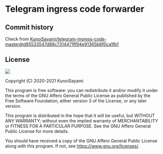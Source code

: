 # Telegram ingress code forwarder

## Commit history

Check from [KunoiSayami/telegram-ingress-code-master@d95533547d89c7314471ff94e91365b6f0ca1fb1](https://github.com/KunoiSayami/telegram-ingress-code-master/commit/d95533547d89c7314471ff94e91365b6f0ca1fb1)

## License

[![](https://www.gnu.org/graphics/agplv3-155x51.png)](https://www.gnu.org/licenses/agpl-3.0.txt)

Copyright (C) 2020-2021 KunoiSayami

This program is free software: you can redistribute it and/or modify it under the terms of the GNU Affero General Public License as published by the Free Software Foundation, either version 3 of the License, or any later version.

This program is distributed in the hope that it will be useful, but WITHOUT ANY WARRANTY; without even the implied warranty of MERCHANTABILITY or FITNESS FOR A PARTICULAR PURPOSE. See the GNU Affero General Public License for more details.

You should have received a copy of the GNU Affero General Public License along with this program. If not, see <https://www.gnu.org/licenses/>.
